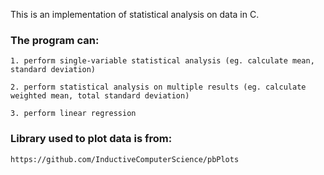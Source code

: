 This is an implementation of statistical analysis on data in C.

### The program can:

	1. perform single-variable statistical analysis (eg. calculate mean, standard deviation)
  
	2. perform statistical analysis on multiple results (eg. calculate weighted mean, total standard deviation)
  
	3. perform linear regression
  
### Library used to plot data is from:

	https://github.com/InductiveComputerScience/pbPlots
